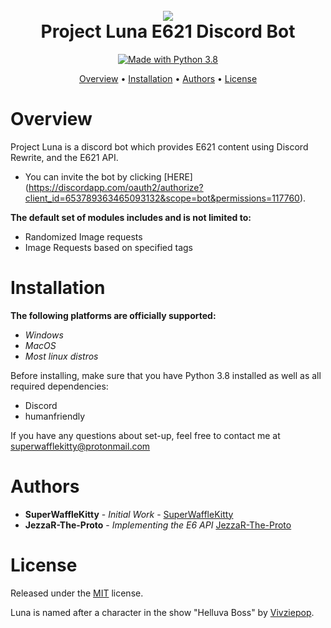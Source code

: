 <h1 align="center">
  <br>
  <a href="https://github.com/SuperWaffleKitty/Project-Luna"><img src="https://imgur.com/zX01Tgk.png"></a>
  <br>
  Project Luna E621 Discord Bot
  <br>
</h1>

<p align="center">
  <a href="https://www.python.org/downloads/">
    <img src="https://img.shields.io/badge/Made%20With-Python%203.8-blue.svg?style=for-the-badge" alt="Made with Python 3.8">
  </a>

<p align="center">
  <a href="#overview">Overview</a>
  •
  <a href="#installation">Installation</a>
  •
  <a href="#Authors">Authors</a>
  •
  <a href="#license">License</a>
</p>

# Overview

Project Luna is a discord bot which provides E621 content using Discord Rewrite, and the E621 API.

* You can invite the bot by clicking [HERE] (https://discordapp.com/oauth2/authorize?client_id=653789363465093132&scope=bot&permissions=117760).

**The default set of modules includes and is not limited to:**

- Randomized Image requests
- Image Requests based on specified tags

# Installation

**The following platforms are officially supported:**

- *Windows*
- *MacOS*
- *Most linux distros*

Before installing, make sure that you have Python 3.8 installed as well as all required dependencies:
- Discord
- humanfriendly

If you have any questions about set-up, feel free to contact me at superwafflekitty@protonmail.com

# Authors

* **SuperWaffleKitty** - *Initial Work* - [SuperWaffleKitty](https://github.com/SuperWaffleKitty)
* **JezzaR-The-Proto** - *Implementing the E6 API* [JezzaR-The-Proto](https://github.com/JezzaR-The-Proto)

# License

Released under the [MIT](https://mit-license.org/) license.

Luna is named after a character in the show "Helluva Boss" by
[Vivziepop](https://www.youtube.com/user/SpindleHorse).
